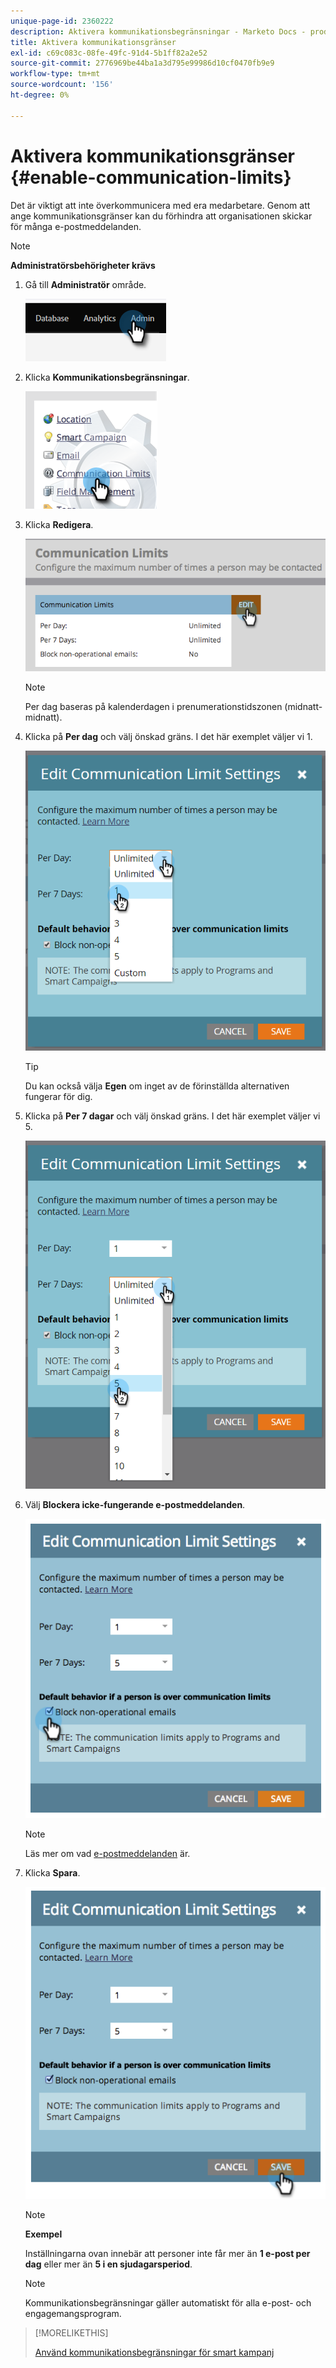 ```yaml
---
unique-page-id: 2360222
description: Aktivera kommunikationsbegränsningar - Marketo Docs - produktdokumentation
title: Aktivera kommunikationsgränser
exl-id: c69c083c-08fe-49fc-91d4-5b1ff82a2e52
source-git-commit: 2776969be44ba1a3d795e99986d10cf0470fb9e9
workflow-type: tm+mt
source-wordcount: '156'
ht-degree: 0%

---
```


# Aktivera kommunikationsgränser {#enable-communication-limits}

Det är viktigt att inte överkommunicera med era medarbetare. Genom att ange kommunikationsgränser kan du förhindra att organisationen skickar för många e-postmeddelanden.

>[!NOTE]
>
>**Administratörsbehörigheter krävs**

1. Gå till **Administratör** område.

   ![](assets/enable-communication-limits-1.png)

1. Klicka **Kommunikationsbegränsningar**.

   ![](assets/enable-communication-limits-2.png)

1. Klicka **Redigera**.

   ![](assets/enable-communication-limits-3.png)

   >[!NOTE]
   >
   >Per dag baseras på kalenderdagen i prenumerationstidszonen (midnatt-midnatt).

1. Klicka på **Per dag** och välj önskad gräns. I det här exemplet väljer vi 1.

   ![](assets/enable-communication-limits-4.png)

   >[!TIP]
   >
   >Du kan också välja **Egen** om inget av de förinställda alternativen fungerar för dig.

1. Klicka på **Per 7 dagar** och välj önskad gräns. I det här exemplet väljer vi 5.

   ![](assets/enable-communication-limits-5.png)

1. Välj **Blockera icke-fungerande e-postmeddelanden**.

   ![](assets/enable-communication-limits-6.png)

   >[!NOTE]
   >
   >Läs mer om vad [e-postmeddelanden](/help/marketo/product-docs/email-marketing/general/functions-in-the-editor/make-an-email-operational.md) är.

1. Klicka **Spara**.

   ![](assets/enable-communication-limits-7.png)

   >[!NOTE]
   >
   >**Exempel**
   >
   >Inställningarna ovan innebär att personer inte får mer än **1 e-post per dag** eller mer än **5 i en sjudagarsperiod**.

   >[!NOTE]
   >
   >Kommunikationsbegränsningar gäller automatiskt för alla e-post- och engagemangsprogram.

>[!MORELIKETHIS]
>
>[Använd kommunikationsbegränsningar för smart kampanj](/help/marketo/product-docs/core-marketo-concepts/smart-campaigns/using-smart-campaigns/apply-communication-limits-to-smart-campaign.md)
